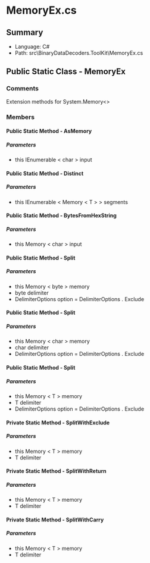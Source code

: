 ﻿# MemoryEx.cs

## Summary

* Language: C#
* Path: src\BinaryDataDecoders.ToolKit\MemoryEx.cs

## Public Static Class - MemoryEx

### Comments

 <summary>
 Extension methods for System.Memory&lt;&gt;
 </summary>

### Members

#### Public Static Method - AsMemory

#####  Parameters

 - this IEnumerable < char > input 

#### Public Static Method - Distinct

#####  Parameters

 - this IEnumerable < Memory < T > > segments 

#### Public Static Method - BytesFromHexString

#####  Parameters

 - this Memory < char > input 

#### Public Static Method - Split

#####  Parameters

 - this Memory < byte > memory 
 - byte delimiter 
 - DelimiterOptions option = DelimiterOptions . Exclude 

#### Public Static Method - Split

#####  Parameters

 - this Memory < char > memory 
 - char delimiter 
 - DelimiterOptions option = DelimiterOptions . Exclude 

#### Public Static Method - Split

#####  Parameters

 - this Memory < T > memory 
 - T delimiter 
 - DelimiterOptions option = DelimiterOptions . Exclude 

#### Private Static Method - SplitWithExclude

#####  Parameters

 - this Memory < T > memory 
 - T delimiter 

#### Private Static Method - SplitWithReturn

#####  Parameters

 - this Memory < T > memory 
 - T delimiter 

#### Private Static Method - SplitWithCarry

#####  Parameters

 - this Memory < T > memory 
 - T delimiter 

